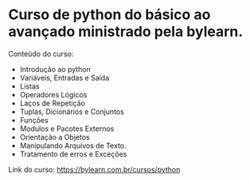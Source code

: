 # Curso de python do básico ao avançado ministrado pela bylearn.

Conteúdo do curso:

* Introdução ao python
* Variáveis, Entradas e Saída
* Listas
* Operadores Lógicos
* Laços de Repetição
* Tuplas, Dicionários e Conjuntos
* Funções
* Modulos e Pacotes Externos
* Orientação a Objetos
* Manipulando Arquivos de Texto.
* Tratamento de erros e Exceções

Link do curso: https://bylearn.com.br/cursos/python
